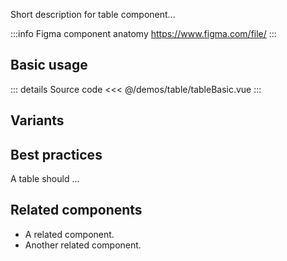 Short description for table component...

:::info Figma component anatomy
https://www.figma.com/file/
:::

## Basic usage

<tableBasic />

::: details Source code
<<< @/demos/table/tableBasic.vue
:::

## Variants

<tableVariants />

## Best practices

A table should ...

## Related components

- A related component.
- Another related component.
